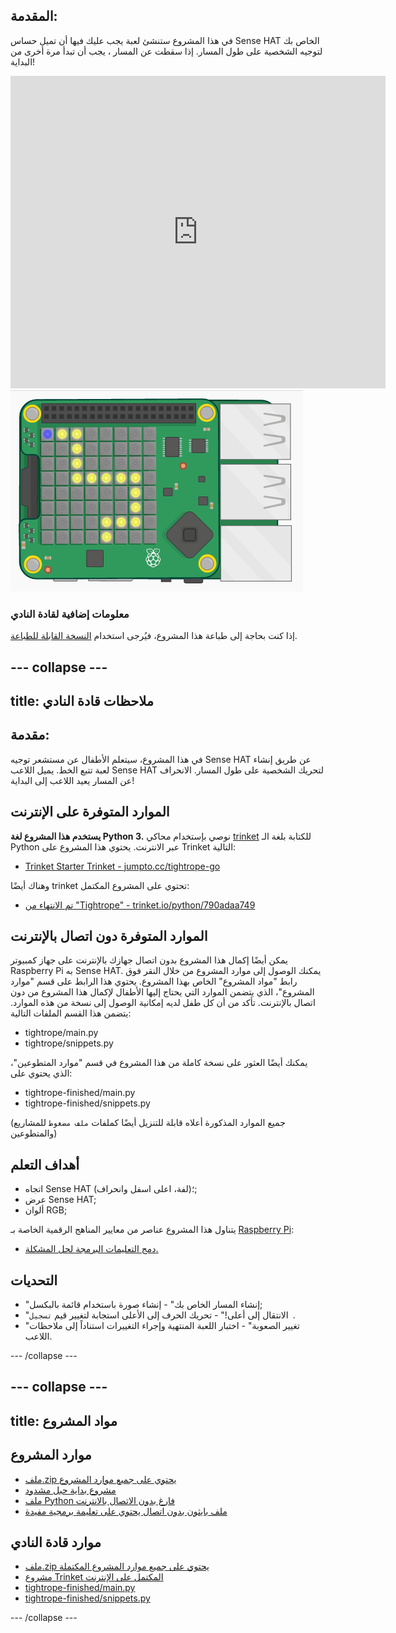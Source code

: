 ## المقدمة:

في هذا المشروع ستنشئ لعبة يجب عليك فيها أن تميل حساس Sense HAT الخاص بك لتوجيه الشخصية على طول المسار. إذا سقطت عن المسار ، يجب أن تبدأ مرة أخرى من البداية!

<div class="trinket">
  <iframe src="https://trinket.io/embed/python/790adaa749?outputOnly=true&start=result" width="600" height="500" frameborder="0" marginwidth="0" marginheight="0" allowfullscreen mark="crwd-mark">
</iframe> <img src="images/tightrope-final.png" />
</div>

### معلومات إضافية لقادة النادي

إذا كنت بحاجة إلى طباعة هذا المشروع، فيُرجى استخدام [النسخة القابلة للطباعة](https://projects.raspberrypi.org/ar-SA/projects/tightrope/print).

--- collapse ---
---
title: ملاحظات قادة النادي
---

## مقدمة:

في هذا المشروع، سيتعلم الأطفال عن مستشعر توجيه Sense HAT عن طريق إنشاء لعبة تتبع الخط. يميل اللاعب Sense HAT لتحريك الشخصية على طول المسار. الانحراف عن المسار يعيد اللاعب إلى البداية!

## الموارد المتوفرة على الإنترنت

**يستخدم هذا المشروع لغة Python 3.** نوصي بإستخدام محاكي [trinket](https://trinket.io/) للكتابة بلغة الـ Python عبر الانترنت. يحتوي هذا المشروع على Trinket التالية:

* [Trinket Starter Trinket - jumpto.cc/tightrope-go](http://jumpto.cc/tightrope-go)

وهناك أيضًا trinket تحتوي على المشروع المكتمل:

* [تم الانتهاء من "Tightrope" - trinket.io/python/790adaa749](https://trinket.io/python/790adaa749)

## الموارد المتوفرة دون اتصال بالإنترنت

يمكن أيضًا إكمال هذا المشروع بدون اتصال جهازك بالإنترنت [ ](https://www.codeclubprojects.org/en-GB/resources/physical-sense-hat/) على جهاز كمبيوتر Raspberry Pi به Sense HAT. يمكنك الوصول إلى موارد المشروع من خلال النقر فوق رابط "مواد المشروع" الخاص بهذا المشروع. يحتوي هذا الرابط على قسم "موارد المشروع"، الذي يتضمن الموارد التي يحتاج إليها الأطفال لإكمال هذا المشروع من دون اتصال بالإنترنت. تأكد من أن كل طفل لديه إمكانية الوصول إلى نسخة من هذه الموارد. يتضمن هذا القسم الملفات التالية:

* tightrope/main.py
* tightrope/snippets.py

يمكنك أيضًا العثور على نسخة كاملة من هذا المشروع في قسم "موارد المتطوعين"، الذي يحتوي على:

* tightrope-finished/main.py
* tightrope-finished/snippets.py

(جميع الموارد المذكورة أعلاه قابلة للتنزيل أيضًا كملفات `ملف مضغوط` للمشاريع والمتطوعين)

## أهداف التعلم

* اتجاه Sense HAT (لفة، اعلى اسفل وانحراف)؛;
* عرض Sense HAT;
* ألوان RGB;

يتناول هذا المشروع عناصر من معايير المناهج الرقمية الخاصة بـ [Raspberry Pi](http://rpf.io/curriculum):

* [دمج التعليمات البرمجة لحل المشكلة.](https://www.raspberrypi.org/curriculum/programming/builder)

## التحديات

* "إنشاء المسار الخاص بك" - إنشاء صورة باستخدام قائمة بالبكسل;
* "الانتقال إلى أعلى!" - تحريك الحرف إلى الأعلى استجابة لتغيير قيم `تسجيل `.
* "تغيير الصعوبة" - اختبار اللعبة المنتهية وإجراء التغييرات استناداً إلى ملاحظات اللاعب.

--- /collapse ---

--- collapse ---
---
title: مواد المشروع
---

## موارد المشروع

* [ملف.zip يحتوي على جميع موارد المشروع](resources/tightrope-project-resources.zip)
* [مشروع بداية حبل مشدود](http://jumpto.cc/tightrope-go)
* [ملف Python فارغ بدون الاتصال بالانترنت](resources/tightrope-main.py)
* [ملف بايثون بدون اتصال يحتوي على تعليمة برمجية مفيدة](resources/tightrope-snippets.py)

## موارد قادة النادي

* [ملف.zip يحتوي على جميع موارد المشروع المكتملة](resources/tightrope-volunteer-resources.zip)
* [مشروع Trinket المكتمل على الإنترنت](https://trinket.io/python/790adaa749)
* [tightrope-finished/main.py](resources/tightrope-finished-main.py)
* [tightrope-finished/snippets.py](resources/tightrope-finished-snippets.py)

--- /collapse ---